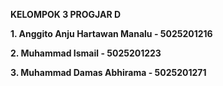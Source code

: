 **KELOMPOK 3 PROGJAR D**

 **1. Anggito Anju Hartawan Manalu - 5025201216**
 
 **2. Muhammad Ismail - 5025201223**
 
 **3. Muhammad Damas Abhirama - 5025201271**
